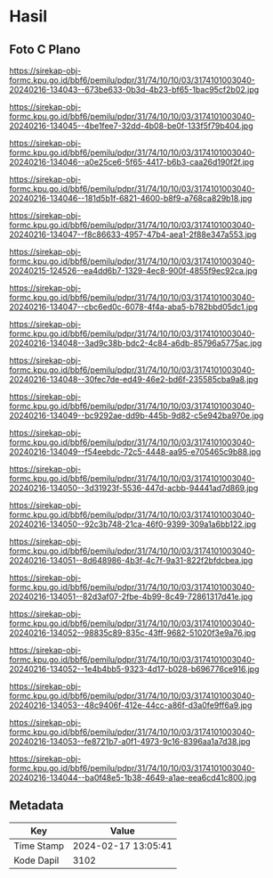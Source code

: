 # Hasil

## Foto C Plano

https://sirekap-obj-formc.kpu.go.id/bbf6/pemilu/pdpr/31/74/10/10/03/3174101003040-20240216-134043--673be633-0b3d-4b23-bf65-1bac95cf2b02.jpg

https://sirekap-obj-formc.kpu.go.id/bbf6/pemilu/pdpr/31/74/10/10/03/3174101003040-20240216-134045--4be1fee7-32dd-4b08-be0f-133f5f79b404.jpg

https://sirekap-obj-formc.kpu.go.id/bbf6/pemilu/pdpr/31/74/10/10/03/3174101003040-20240216-134046--a0e25ce6-5f65-4417-b6b3-caa26d190f2f.jpg

https://sirekap-obj-formc.kpu.go.id/bbf6/pemilu/pdpr/31/74/10/10/03/3174101003040-20240216-134046--181d5b1f-6821-4600-b8f9-a768ca829b18.jpg

https://sirekap-obj-formc.kpu.go.id/bbf6/pemilu/pdpr/31/74/10/10/03/3174101003040-20240216-134047--f8c86633-4957-47b4-aea1-2f88e347a553.jpg

https://sirekap-obj-formc.kpu.go.id/bbf6/pemilu/pdpr/31/74/10/10/03/3174101003040-20240215-124526--ea4dd6b7-1329-4ec8-900f-4855f9ec92ca.jpg

https://sirekap-obj-formc.kpu.go.id/bbf6/pemilu/pdpr/31/74/10/10/03/3174101003040-20240216-134047--cbc6ed0c-6078-4f4a-aba5-b782bbd05dc1.jpg

https://sirekap-obj-formc.kpu.go.id/bbf6/pemilu/pdpr/31/74/10/10/03/3174101003040-20240216-134048--3ad9c38b-bdc2-4c84-a6db-85796a5775ac.jpg

https://sirekap-obj-formc.kpu.go.id/bbf6/pemilu/pdpr/31/74/10/10/03/3174101003040-20240216-134048--30fec7de-ed49-46e2-bd6f-235585cba9a8.jpg

https://sirekap-obj-formc.kpu.go.id/bbf6/pemilu/pdpr/31/74/10/10/03/3174101003040-20240216-134049--bc9292ae-dd9b-445b-9d82-c5e942ba970e.jpg

https://sirekap-obj-formc.kpu.go.id/bbf6/pemilu/pdpr/31/74/10/10/03/3174101003040-20240216-134049--f54eebdc-72c5-4448-aa95-e705465c9b88.jpg

https://sirekap-obj-formc.kpu.go.id/bbf6/pemilu/pdpr/31/74/10/10/03/3174101003040-20240216-134050--3d31923f-5536-447d-acbb-94441ad7d869.jpg

https://sirekap-obj-formc.kpu.go.id/bbf6/pemilu/pdpr/31/74/10/10/03/3174101003040-20240216-134050--92c3b748-21ca-46f0-9399-309a1a6bb122.jpg

https://sirekap-obj-formc.kpu.go.id/bbf6/pemilu/pdpr/31/74/10/10/03/3174101003040-20240216-134051--8d648986-4b3f-4c7f-9a31-822f2bfdcbea.jpg

https://sirekap-obj-formc.kpu.go.id/bbf6/pemilu/pdpr/31/74/10/10/03/3174101003040-20240216-134051--82d3af07-2fbe-4b99-8c49-72861317d41e.jpg

https://sirekap-obj-formc.kpu.go.id/bbf6/pemilu/pdpr/31/74/10/10/03/3174101003040-20240216-134052--98835c89-835c-43ff-9682-51020f3e9a76.jpg

https://sirekap-obj-formc.kpu.go.id/bbf6/pemilu/pdpr/31/74/10/10/03/3174101003040-20240216-134052--1e4b4bb5-9323-4d17-b028-b696776ce916.jpg

https://sirekap-obj-formc.kpu.go.id/bbf6/pemilu/pdpr/31/74/10/10/03/3174101003040-20240216-134053--48c9406f-412e-44cc-a86f-d3a0fe9ff6a9.jpg

https://sirekap-obj-formc.kpu.go.id/bbf6/pemilu/pdpr/31/74/10/10/03/3174101003040-20240216-134053--fe8721b7-a0f1-4973-9c16-8396aa1a7d38.jpg

https://sirekap-obj-formc.kpu.go.id/bbf6/pemilu/pdpr/31/74/10/10/03/3174101003040-20240216-134044--ba0f48e5-1b38-4649-a1ae-eea6cd41c800.jpg


## Metadata

| Key        | Value               |
| ---------- | ------------------- |
| Time Stamp | 2024-02-17 13:05:41 |
| Kode Dapil | 3102                |



